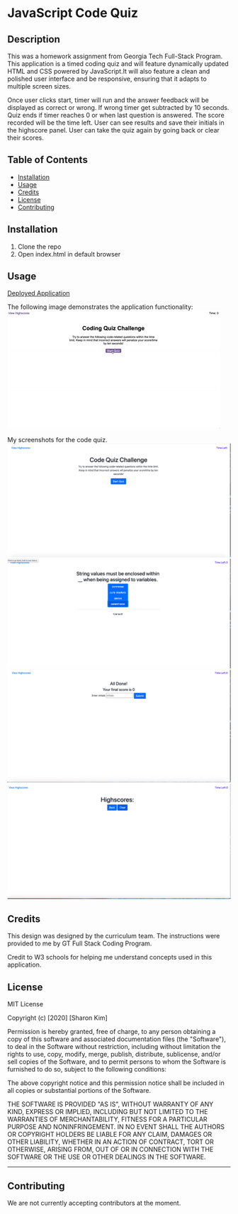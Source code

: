 # JavaScript Code Quiz
## Description
This was a homework assignment from Georgia Tech Full-Stack Program. This application is a timed coding quiz and will feature dynamically updated HTML and CSS powered by JavaScript.It will also feature a clean and polished user interface and be responsive, ensuring that it adapts to multiple screen sizes.

Once user clicks start, timer will run and the answer feedback will be displayed as correct or wrong. If wrong timer get subtracted by 10 seconds. Quiz ends if timer reaches 0 or when last question is answered. The score recorded will be the time left. User can see results and save their initials in the highscore panel. User can take the quiz again by going back or clear their scores. 

## Table of Contents
* [Installation](#installation)
* [Usage](#usage)
* [Credits](#credits)
* [License](#license)
* [Contributing](#contributing)

## Installation
1. Clone the repo
2. Open index.html in default browser

## Usage
[Deployed Application]( https://sharonkim09.github.io/gt-hw-code-quiz/)

The following image demonstrates the application functionality:
![code quiz](./Assets/04-web-apis-homework-demo.gif)

My screenshots for the code quiz.
![mainpage](./Assets/images/mainpage.png)
![questions screen](./Assets/images/question.png)
![results screen](./Assets/images/result.png)
![highscores screen](./Assets/images/highscores.png)



## Credits
This design was designed by the curriculum team. The instructions were provided to me by GT Full Stack Coding Program.

Credit to W3 schools for helping me understand concepts used in this application.


## License
MIT License

Copyright (c) [2020] [Sharon Kim]

Permission is hereby granted, free of charge, to any person obtaining a copy
of this software and associated documentation files (the "Software"), to deal
in the Software without restriction, including without limitation the rights
to use, copy, modify, merge, publish, distribute, sublicense, and/or sell
copies of the Software, and to permit persons to whom the Software is
furnished to do so, subject to the following conditions:

The above copyright notice and this permission notice shall be included in all
copies or substantial portions of the Software.

THE SOFTWARE IS PROVIDED "AS IS", WITHOUT WARRANTY OF ANY KIND, EXPRESS OR
IMPLIED, INCLUDING BUT NOT LIMITED TO THE WARRANTIES OF MERCHANTABILITY,
FITNESS FOR A PARTICULAR PURPOSE AND NONINFRINGEMENT. IN NO EVENT SHALL THE
AUTHORS OR COPYRIGHT HOLDERS BE LIABLE FOR ANY CLAIM, DAMAGES OR OTHER
LIABILITY, WHETHER IN AN ACTION OF CONTRACT, TORT OR OTHERWISE, ARISING FROM,
OUT OF OR IN CONNECTION WITH THE SOFTWARE OR THE USE OR OTHER DEALINGS IN THE
SOFTWARE.


---




## Contributing

We are not currently accepting contributors at the moment.
